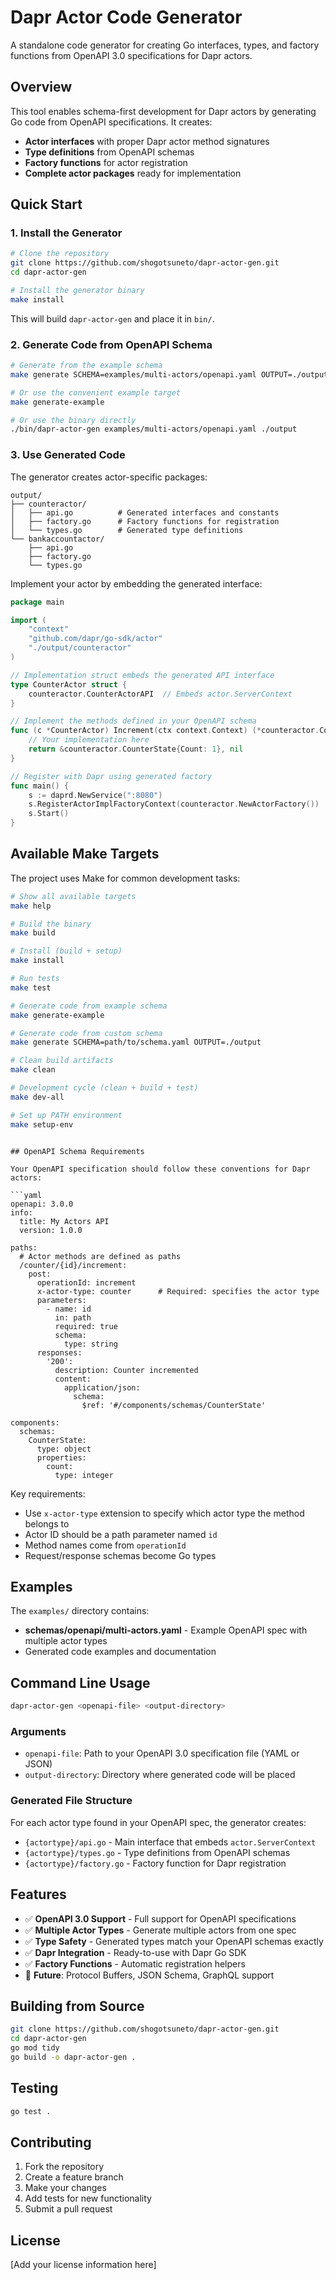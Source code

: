 # Dapr Actor Code Generator

A standalone code generator for creating Go interfaces, types, and factory functions from OpenAPI 3.0 specifications for Dapr actors.

## Overview

This tool enables schema-first development for Dapr actors by generating Go code from OpenAPI specifications. It creates:

- **Actor interfaces** with proper Dapr actor method signatures
- **Type definitions** from OpenAPI schemas
- **Factory functions** for actor registration
- **Complete actor packages** ready for implementation

## Quick Start

### 1. Install the Generator

```bash
# Clone the repository
git clone https://github.com/shogotsuneto/dapr-actor-gen.git
cd dapr-actor-gen

# Install the generator binary
make install
```

This will build `dapr-actor-gen` and place it in `bin/`.

### 2. Generate Code from OpenAPI Schema

```bash
# Generate from the example schema
make generate SCHEMA=examples/multi-actors/openapi.yaml OUTPUT=./output

# Or use the convenient example target
make generate-example

# Or use the binary directly
./bin/dapr-actor-gen examples/multi-actors/openapi.yaml ./output
```

### 3. Use Generated Code

The generator creates actor-specific packages:

```
output/
├── counteractor/
│   ├── api.go          # Generated interfaces and constants
│   ├── factory.go      # Factory functions for registration
│   └── types.go        # Generated type definitions
└── bankaccountactor/
    ├── api.go
    ├── factory.go
    └── types.go
```

Implement your actor by embedding the generated interface:

```go
package main

import (
    "context"
    "github.com/dapr/go-sdk/actor"
    "./output/counteractor"
)

// Implementation struct embeds the generated API interface
type CounterActor struct {
    counteractor.CounterActorAPI  // Embeds actor.ServerContext
}

// Implement the methods defined in your OpenAPI schema
func (c *CounterActor) Increment(ctx context.Context) (*counteractor.CounterState, error) {
    // Your implementation here
    return &counteractor.CounterState{Count: 1}, nil
}

// Register with Dapr using generated factory
func main() {
    s := daprd.NewService(":8080")
    s.RegisterActorImplFactoryContext(counteractor.NewActorFactory())
    s.Start()
}
```

## Available Make Targets

The project uses Make for common development tasks:

```bash
# Show all available targets
make help

# Build the binary
make build

# Install (build + setup)
make install

# Run tests
make test

# Generate code from example schema
make generate-example

# Generate code from custom schema
make generate SCHEMA=path/to/schema.yaml OUTPUT=./output

# Clean build artifacts
make clean

# Development cycle (clean + build + test)
make dev-all

# Set up PATH environment
make setup-env
```
```

## OpenAPI Schema Requirements

Your OpenAPI specification should follow these conventions for Dapr actors:

```yaml
openapi: 3.0.0
info:
  title: My Actors API
  version: 1.0.0

paths:
  # Actor methods are defined as paths
  /counter/{id}/increment:
    post:
      operationId: increment
      x-actor-type: counter      # Required: specifies the actor type
      parameters:
        - name: id
          in: path
          required: true
          schema:
            type: string
      responses:
        '200':
          description: Counter incremented
          content:
            application/json:
              schema:
                $ref: '#/components/schemas/CounterState'

components:
  schemas:
    CounterState:
      type: object
      properties:
        count:
          type: integer
```

Key requirements:
- Use `x-actor-type` extension to specify which actor type the method belongs to
- Actor ID should be a path parameter named `id`
- Method names come from `operationId`
- Request/response schemas become Go types

## Examples

The `examples/` directory contains:

- **schemas/openapi/multi-actors.yaml** - Example OpenAPI spec with multiple actor types
- Generated code examples and documentation

## Command Line Usage

```bash
dapr-actor-gen <openapi-file> <output-directory>
```

### Arguments

- `openapi-file`: Path to your OpenAPI 3.0 specification file (YAML or JSON)
- `output-directory`: Directory where generated code will be placed

### Generated File Structure

For each actor type found in your OpenAPI spec, the generator creates:

- `{actortype}/api.go` - Main interface that embeds `actor.ServerContext`
- `{actortype}/types.go` - Type definitions from OpenAPI schemas
- `{actortype}/factory.go` - Factory function for Dapr registration

## Features

- ✅ **OpenAPI 3.0 Support** - Full support for OpenAPI specifications
- ✅ **Multiple Actor Types** - Generate multiple actors from one spec
- ✅ **Type Safety** - Generated types match your OpenAPI schemas exactly
- ✅ **Dapr Integration** - Ready-to-use with Dapr Go SDK
- ✅ **Factory Functions** - Automatic registration helpers
- 🔄 **Future**: Protocol Buffers, JSON Schema, GraphQL support

## Building from Source

```bash
git clone https://github.com/shogotsuneto/dapr-actor-gen.git
cd dapr-actor-gen
go mod tidy
go build -o dapr-actor-gen .
```

## Testing

```bash
go test .
```

## Contributing

1. Fork the repository
2. Create a feature branch
3. Make your changes
4. Add tests for new functionality
5. Submit a pull request

## License

[Add your license information here]
